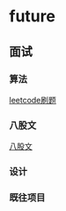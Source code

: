 # future

## 面试
### 算法
[leetcode刷题](https://github.com/guanxin-0451/future/tree/main/leetcode)
### 八股文
[八股文]()
### 设计
### 既往项目

